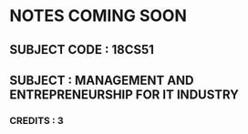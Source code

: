 # NOTES COMING SOON


## SUBJECT CODE : 18CS51 

## SUBJECT : MANAGEMENT AND ENTREPRENEURSHIP FOR IT INDUSTRY

### CREDITS : 3
